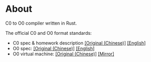 # About

C0 to O0 compiler written in Rust.

The official C0 and O0 format standards:

* C0 spec & homework description [[Original (Chinese)]](https://github.com/BUAA-SE-Compiling/c0-handbook) [[English]](https://github.com/jespiron/c0-handbook)
* O0 spec: [[Original (Chinese)]](https://github.com/BUAA-SE-Compiling/c0-vm-standards) [[English]](https://github.com/jespiron/c0-vm-standards)
* O0 virtual machine: [[Original (Chinese)]](https://github.com/BUAA-SE-Compiling/c0-vm-cpp) [[Mirror]](https://github.com/jespiron/c0-vm-cpp)
